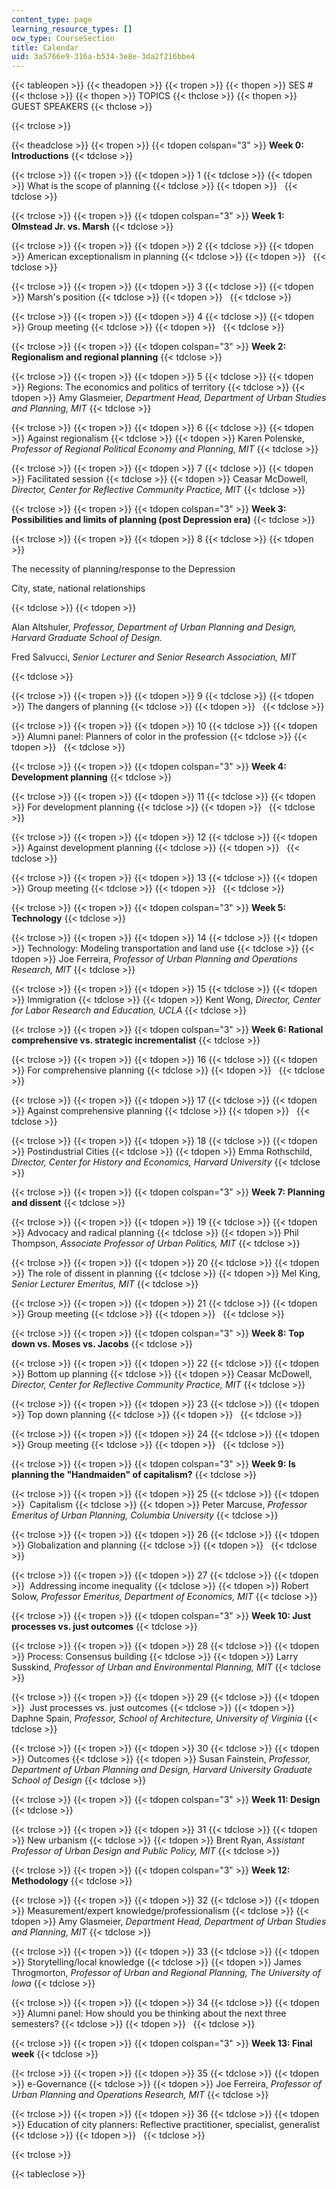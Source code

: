 ```yaml
---
content_type: page
learning_resource_types: []
ocw_type: CourseSection
title: Calendar
uid: 3a5766e9-316a-b534-3e8e-3da2f216bbe4
---
```


{{< tableopen >}}
{{< theadopen >}}
{{< tropen >}}
{{< thopen >}}
SES #
{{< thclose >}}
{{< thopen >}}
TOPICS
{{< thclose >}}
{{< thopen >}}
GUEST SPEAKERS
{{< thclose >}}

{{< trclose >}}

{{< theadclose >}}
{{< tropen >}}
{{< tdopen colspan="3" >}}
**Week 0: Introductions**
{{< tdclose >}}

{{< trclose >}}
{{< tropen >}}
{{< tdopen >}}
1
{{< tdclose >}}
{{< tdopen >}}
What is the scope of planning
{{< tdclose >}}
{{< tdopen >}}
 
{{< tdclose >}}

{{< trclose >}}
{{< tropen >}}
{{< tdopen colspan="3" >}}
**Week 1: Olmstead Jr. vs. Marsh**
{{< tdclose >}}

{{< trclose >}}
{{< tropen >}}
{{< tdopen >}}
2
{{< tdclose >}}
{{< tdopen >}}
American exceptionalism in planning
{{< tdclose >}}
{{< tdopen >}}
 
{{< tdclose >}}

{{< trclose >}}
{{< tropen >}}
{{< tdopen >}}
3
{{< tdclose >}}
{{< tdopen >}}
Marsh's position
{{< tdclose >}}
{{< tdopen >}}
 
{{< tdclose >}}

{{< trclose >}}
{{< tropen >}}
{{< tdopen >}}
4
{{< tdclose >}}
{{< tdopen >}}
Group meeting
{{< tdclose >}}
{{< tdopen >}}
 
{{< tdclose >}}

{{< trclose >}}
{{< tropen >}}
{{< tdopen colspan="3" >}}
**Week 2: Regionalism and regional planning**
{{< tdclose >}}

{{< trclose >}}
{{< tropen >}}
{{< tdopen >}}
5
{{< tdclose >}}
{{< tdopen >}}
Regions: The economics and politics of territory
{{< tdclose >}}
{{< tdopen >}}
Amy Glasmeier, _Department Head, Department of Urban Studies and Planning, MIT_
{{< tdclose >}}

{{< trclose >}}
{{< tropen >}}
{{< tdopen >}}
6
{{< tdclose >}}
{{< tdopen >}}
Against regionalism
{{< tdclose >}}
{{< tdopen >}}
Karen Polenske, _Professor of Regional Political Economy and Planning, MIT_
{{< tdclose >}}

{{< trclose >}}
{{< tropen >}}
{{< tdopen >}}
7
{{< tdclose >}}
{{< tdopen >}}
Facilitated session
{{< tdclose >}}
{{< tdopen >}}
Ceasar McDowell, _Director, Center for Reflective Community Practice, MIT_
{{< tdclose >}}

{{< trclose >}}
{{< tropen >}}
{{< tdopen colspan="3" >}}
**Week 3: Possibilities and limits of planning (post Depression era)**
{{< tdclose >}}

{{< trclose >}}
{{< tropen >}}
{{< tdopen >}}
8
{{< tdclose >}}
{{< tdopen >}}


The necessity of planning/response to the Depression

City, state, national relationships


{{< tdclose >}}
{{< tdopen >}}


Alan Altshuler, _Professor, Department of Urban Planning and Design, Harvard Graduate School of Design._

Fred Salvucci, _Senior Lecturer and Senior Research Association, MIT_


{{< tdclose >}}

{{< trclose >}}
{{< tropen >}}
{{< tdopen >}}
9
{{< tdclose >}}
{{< tdopen >}}
The dangers of planning
{{< tdclose >}}
{{< tdopen >}}
 
{{< tdclose >}}

{{< trclose >}}
{{< tropen >}}
{{< tdopen >}}
10
{{< tdclose >}}
{{< tdopen >}}
Alumni panel: Planners of color in the profession
{{< tdclose >}}
{{< tdopen >}}
 
{{< tdclose >}}

{{< trclose >}}
{{< tropen >}}
{{< tdopen colspan="3" >}}
**Week 4: Development planning**
{{< tdclose >}}

{{< trclose >}}
{{< tropen >}}
{{< tdopen >}}
11
{{< tdclose >}}
{{< tdopen >}}
For development planning
{{< tdclose >}}
{{< tdopen >}}
 
{{< tdclose >}}

{{< trclose >}}
{{< tropen >}}
{{< tdopen >}}
12
{{< tdclose >}}
{{< tdopen >}}
Against development planning
{{< tdclose >}}
{{< tdopen >}}
 
{{< tdclose >}}

{{< trclose >}}
{{< tropen >}}
{{< tdopen >}}
13
{{< tdclose >}}
{{< tdopen >}}
Group meeting
{{< tdclose >}}
{{< tdopen >}}
 
{{< tdclose >}}

{{< trclose >}}
{{< tropen >}}
{{< tdopen colspan="3" >}}
**Week 5: Technology**
{{< tdclose >}}

{{< trclose >}}
{{< tropen >}}
{{< tdopen >}}
14
{{< tdclose >}}
{{< tdopen >}}
Technology: Modeling transportation and land use
{{< tdclose >}}
{{< tdopen >}}
Joe Ferreira, _Professor of Urban Planning and Operations Research, MIT_
{{< tdclose >}}

{{< trclose >}}
{{< tropen >}}
{{< tdopen >}}
15
{{< tdclose >}}
{{< tdopen >}}
Immigration
{{< tdclose >}}
{{< tdopen >}}
Kent Wong, _Director, Center for Labor Research and Education, UCLA_
{{< tdclose >}}

{{< trclose >}}
{{< tropen >}}
{{< tdopen colspan="3" >}}
**Week 6: Rational comprehensive vs. strategic incrementalist**
{{< tdclose >}}

{{< trclose >}}
{{< tropen >}}
{{< tdopen >}}
16
{{< tdclose >}}
{{< tdopen >}}
For comprehensive planning
{{< tdclose >}}
{{< tdopen >}}
 
{{< tdclose >}}

{{< trclose >}}
{{< tropen >}}
{{< tdopen >}}
17
{{< tdclose >}}
{{< tdopen >}}
Against comprehensive planning
{{< tdclose >}}
{{< tdopen >}}
 
{{< tdclose >}}

{{< trclose >}}
{{< tropen >}}
{{< tdopen >}}
18
{{< tdclose >}}
{{< tdopen >}}
Postindustrial Cities
{{< tdclose >}}
{{< tdopen >}}
Emma Rothschild, _Director, Center for History and Economics, Harvard University_
{{< tdclose >}}

{{< trclose >}}
{{< tropen >}}
{{< tdopen colspan="3" >}}
**Week 7: Planning and dissent**
{{< tdclose >}}

{{< trclose >}}
{{< tropen >}}
{{< tdopen >}}
19
{{< tdclose >}}
{{< tdopen >}}
Advocacy and radical planning
{{< tdclose >}}
{{< tdopen >}}
Phil Thompson, _Associate Professor of Urban Politics, MIT_
{{< tdclose >}}

{{< trclose >}}
{{< tropen >}}
{{< tdopen >}}
20
{{< tdclose >}}
{{< tdopen >}}
The role of dissent in planning
{{< tdclose >}}
{{< tdopen >}}
Mel King, _Senior Lecturer Emeritus, MIT_
{{< tdclose >}}

{{< trclose >}}
{{< tropen >}}
{{< tdopen >}}
21
{{< tdclose >}}
{{< tdopen >}}
Group meeting
{{< tdclose >}}
{{< tdopen >}}
 
{{< tdclose >}}

{{< trclose >}}
{{< tropen >}}
{{< tdopen colspan="3" >}}
**Week 8: Top down vs. Moses vs. Jacobs**
{{< tdclose >}}

{{< trclose >}}
{{< tropen >}}
{{< tdopen >}}
22
{{< tdclose >}}
{{< tdopen >}}
Bottom up planning
{{< tdclose >}}
{{< tdopen >}}
Ceasar McDowell, _Director, Center for Reflective Community Practice, MIT_
{{< tdclose >}}

{{< trclose >}}
{{< tropen >}}
{{< tdopen >}}
23
{{< tdclose >}}
{{< tdopen >}}
Top down planning
{{< tdclose >}}
{{< tdopen >}}
 
{{< tdclose >}}

{{< trclose >}}
{{< tropen >}}
{{< tdopen >}}
24
{{< tdclose >}}
{{< tdopen >}}
Group meeting
{{< tdclose >}}
{{< tdopen >}}
 
{{< tdclose >}}

{{< trclose >}}
{{< tropen >}}
{{< tdopen colspan="3" >}}
**Week 9: Is planning the "Handmaiden" of capitalism?**
{{< tdclose >}}

{{< trclose >}}
{{< tropen >}}
{{< tdopen >}}
25
{{< tdclose >}}
{{< tdopen >}}
 Capitalism
{{< tdclose >}}
{{< tdopen >}}
Peter Marcuse, _Professor Emeritus of Urban Planning, Columbia University_
{{< tdclose >}}

{{< trclose >}}
{{< tropen >}}
{{< tdopen >}}
26
{{< tdclose >}}
{{< tdopen >}}
Globalization and planning
{{< tdclose >}}
{{< tdopen >}}
 
{{< tdclose >}}

{{< trclose >}}
{{< tropen >}}
{{< tdopen >}}
27
{{< tdclose >}}
{{< tdopen >}}
 Addressing income inequality
{{< tdclose >}}
{{< tdopen >}}
Robert Solow, _Professor Emeritus, Department of Economics, MIT_
{{< tdclose >}}

{{< trclose >}}
{{< tropen >}}
{{< tdopen colspan="3" >}}
**Week 10: Just processes vs. just outcomes**
{{< tdclose >}}

{{< trclose >}}
{{< tropen >}}
{{< tdopen >}}
28
{{< tdclose >}}
{{< tdopen >}}
Process: Consensus building
{{< tdclose >}}
{{< tdopen >}}
Larry Susskind, _Professor of Urban and Environmental Planning, MIT_
{{< tdclose >}}

{{< trclose >}}
{{< tropen >}}
{{< tdopen >}}
29
{{< tdclose >}}
{{< tdopen >}}
 Just processes vs. just outcomes
{{< tdclose >}}
{{< tdopen >}}
Daphne Spain, _Professor, School of Architecture, University of Virginia_
{{< tdclose >}}

{{< trclose >}}
{{< tropen >}}
{{< tdopen >}}
30
{{< tdclose >}}
{{< tdopen >}}
Outcomes
{{< tdclose >}}
{{< tdopen >}}
Susan Fainstein, _Professor, Department of Urban Planning and Design, Harvard University Graduate School of Design_
{{< tdclose >}}

{{< trclose >}}
{{< tropen >}}
{{< tdopen colspan="3" >}}
**Week 11: Design**
{{< tdclose >}}

{{< trclose >}}
{{< tropen >}}
{{< tdopen >}}
31
{{< tdclose >}}
{{< tdopen >}}
New urbanism
{{< tdclose >}}
{{< tdopen >}}
Brent Ryan, _Assistant Professor of Urban Design and Public Policy, MIT_
{{< tdclose >}}

{{< trclose >}}
{{< tropen >}}
{{< tdopen colspan="3" >}}
**Week 12: Methodology**
{{< tdclose >}}

{{< trclose >}}
{{< tropen >}}
{{< tdopen >}}
32
{{< tdclose >}}
{{< tdopen >}}
Measurement/expert knowledge/professionalism
{{< tdclose >}}
{{< tdopen >}}
Amy Glasmeier, _Department Head, Department of Urban Studies and Planning, MIT_
{{< tdclose >}}

{{< trclose >}}
{{< tropen >}}
{{< tdopen >}}
33
{{< tdclose >}}
{{< tdopen >}}
Storytelling/local knowledge
{{< tdclose >}}
{{< tdopen >}}
James Throgmorton, _Professor of Urban and Regional Planning, The University of Iowa_
{{< tdclose >}}

{{< trclose >}}
{{< tropen >}}
{{< tdopen >}}
34
{{< tdclose >}}
{{< tdopen >}}
Alumni panel: How should you be thinking about the next three semesters?
{{< tdclose >}}
{{< tdopen >}}
 
{{< tdclose >}}

{{< trclose >}}
{{< tropen >}}
{{< tdopen colspan="3" >}}
**Week 13: Final week**
{{< tdclose >}}

{{< trclose >}}
{{< tropen >}}
{{< tdopen >}}
35
{{< tdclose >}}
{{< tdopen >}}
e-Governance
{{< tdclose >}}
{{< tdopen >}}
Joe Ferreira, _Professor of Urban Planning and Operations Research, MIT_
{{< tdclose >}}

{{< trclose >}}
{{< tropen >}}
{{< tdopen >}}
36
{{< tdclose >}}
{{< tdopen >}}
Education of city planners: Reflective practitioner, specialist, generalist
{{< tdclose >}}
{{< tdopen >}}
 
{{< tdclose >}}

{{< trclose >}}

{{< tableclose >}}